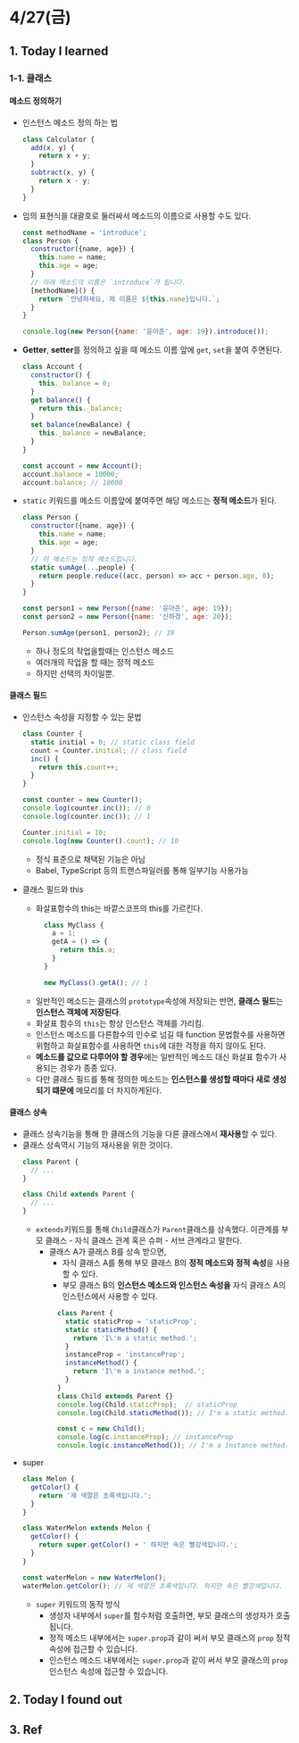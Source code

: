 # 4/27(금)

## 1. Today I learned

### 1-1. 클래스

#### 메소드 정의하기
- 인스턴스 메소드 정의 하는 법
  ```js
  class Calculator {
    add(x, y) {
      return x + y;
    }
    subtract(x, y) {
      return x - y;
    }
  }
  ```

- 임의 표현식을 대괄호로 둘러싸서 메소드의 이름으로 사용할 수도 있다.
  ```js
  const methodName = 'introduce';
  class Person {
    constructor({name, age}) {
      this.name = name;
      this.age = age;
    }
    // 아래 메소드의 이름은 `introduce`가 됩니다.
    [methodName]() {
      return `안녕하세요, 제 이름은 ${this.name}입니다.`;
    }
  }

  console.log(new Person({name: '윤아준', age: 19}).introduce());
  ```

- **Getter**, **setter**를 정의하고 싶을 때 메소드 이름 앞에 `get`, `set`을 붙여 주면된다.
  ```js
  class Account {
    constructor() {
      this._balance = 0;
    }
    get balance() {
      return this._balance;
    }
    set balance(newBalance) {
      this._balance = newBalance;
    }
  }

  const account = new Account();
  account.balance = 10000;
  account.balance; // 10000
  ```

- `static` 키워드를 메소드 이름앞에 붙여주면 해당 메소드는 **정적 메소드**가 된다.
  ```js 
  class Person {
    constructor({name, age}) {
      this.name = name;
      this.age = age;
    }
    // 이 메소드는 정적 메소드입니다.
    static sumAge(...people) {
      return people.reduce((acc, person) => acc + person.age, 0);
    }
  }

  const person1 = new Person({name: '윤아준', age: 19});
  const person2 = new Person({name: '신하경', age: 20});

  Person.sumAge(person1, person2); // 39
  ```
  - 하나 정도의 작업을할때는 인스턴스 메소드
  - 여러개의 작업을 할 때는 정적 메소드
  - 하지만 선택의 차이일뿐. 

#### 클래스 필드
- 인스턴스 속성을 지정할 수 있는 문법 
  ```js
  class Counter {
    static initial = 0; // static class field
    count = Counter.initial; // class field
    inc() {
      return this.count++;
    }
  }

  const counter = new Counter();
  console.log(counter.inc()); // 0
  console.log(counter.inc()); // 1

  Counter.initial = 10;
  console.log(new Counter().count); // 10
  ```
  - 정식 표준으로 채택된 기능은 아님
  - Babel, TypeScript 등의 트랜스파일러를 통해 일부기능 사용가능

- 클래스 필드와 this
  - 화살표함수의 this는 바깥스코프의 this를 가르킨다.
    ```js
      class MyClass {
        a = 1;
        getA = () => {
          return this.a;
        }
      }

      new MyClass().getA(); // 1
    ```
  - 일반적인 메소드는 클래스의 `prototype`속성에 저장되는 반면, **클래스 필드**는 **인스턴스 객체에 저장된다**.
  - 화살표 함수의 `this`는 항상 인스턴스 객체를 가리킴.
  - 인스턴스 메소드를 다른함수의 인수로 넘길 때 function 문법함수를 사용하면 위험하고 화살표함수를 사용하면 `this`에 대한 걱정을 하지 않아도 된다.
  - **메소드를 값으로 다루어야 할 경우**에는 일반적인 메소드 대신 화살표 함수가 사용되는 경우가 종종 있다. 
  - 다만 클래스 필드를 통해 정의한 메소드는 **인스턴스를 생성할 때마다 새로 생성되기 떄문에** 메모리를 더 차지하게된다.

#### 클래스 상속
- 클래스 상속기능을 통해 한 클래스의 기능을 다른 클래스에서 **재사용**할 수 있다.
- 클래스 상속역시 기능의 재사용을 위한 것이다.
    ```js
    class Parent {
      // ...
    }

    class Child extends Parent {
      // ...
    }
    ```
  - `extends`키워드를 통해 `Child`클래스가 `Parent`클래스를 상속했다. 이관계를 부모 클래스 - 자식 클래스 관계 혹은 슈퍼 - 서브 관계라고 말한다.
    - 클래스 A가 클래스 B를 상속 받으면,
      - 자식 클래스 A를 통해 부모 클래스 B의 **정적 메소드와 정적 속성**을 사용할 수 있다.
      - 부모 클래스 B의 **인스턴스 메소드와 인스턴스 속성을** 자식 클래스 A의 인스턴스에서 사용할 수 있다.
      ```js
        class Parent {
          static staticProp = 'staticProp';
          static staticMethod() {
            return 'I\'m a static method.';
          }
          instanceProp = 'instanceProp';
          instanceMethod() { 
            return 'I\'m a instance method.';
          }
        }
        class Child extends Parent {}
        console.log(Child.staticProp);  // staticProp
        console.log(Child.staticMethod()); // I'm a static method.

        const c = new Child();
        console.log(c.instanceProp); // instanceProp
        console.log(c.instanceMethod()); // I'm a instance method.
      ```
- super
  ```js
  class Melon {
    getColor() {
      return '제 색깔은 초록색입니다.';
    }
  }

  class WaterMelon extends Melon {
    getColor() {
      return super.getColor() + ' 하지만 속은 빨강색입니다.';
    }
  }

  const waterMelon = new WaterMelon();
  waterMelon.getColor(); // 제 색깔은 초록색입니다. 하지만 속은 빨강색입니다.
  ```
  - `super` 키워드의 동작 방식
    - 생성자 내부에서 `super`를 함수처럼 호출하면, 부모 클래스의 생성자가 호출됩니다.
    - 정적 메소드 내부에서는 `super.prop`과 같이 써서 부모 클래스의 `prop` 정적 속성에 접근할 수 있습니다.
    - 인스턴스 메소드 내부에서는 `super.prop`과 같이 써서 부모 클래스의 `prop` 인스턴스 속성에 접근할 수 있습니다.

## 2. Today I found out

## 3. Ref